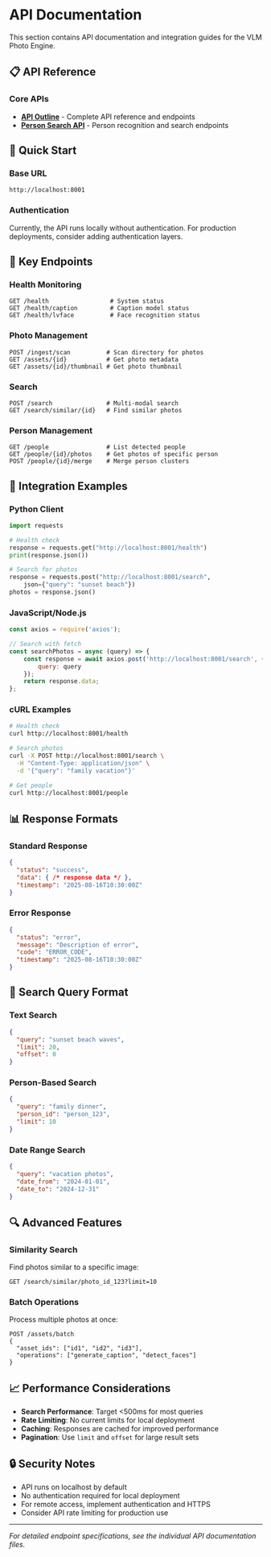 # API Documentation

This section contains API documentation and integration guides for the VLM Photo Engine.

## 📋 API Reference

### Core APIs
- **[API Outline](./api-outline.md)** - Complete API reference and endpoints
- **[Person Search API](./person-based-search-api.md)** - Person recognition and search endpoints

## 🚀 Quick Start

### Base URL
```
http://localhost:8001
```

### Authentication
Currently, the API runs locally without authentication. For production deployments, consider adding authentication layers.

## 📡 Key Endpoints

### Health Monitoring
```http
GET /health                 # System status
GET /health/caption         # Caption model status  
GET /health/lvface          # Face recognition status
```

### Photo Management
```http
POST /ingest/scan          # Scan directory for photos
GET /assets/{id}           # Get photo metadata
GET /assets/{id}/thumbnail # Get photo thumbnail
```

### Search
```http
POST /search               # Multi-modal search
GET /search/similar/{id}   # Find similar photos
```

### Person Management
```http
GET /people                # List detected people
GET /people/{id}/photos    # Get photos of specific person
POST /people/{id}/merge    # Merge person clusters
```

## 🔧 Integration Examples

### Python Client
```python
import requests

# Health check
response = requests.get("http://localhost:8001/health")
print(response.json())

# Search for photos
response = requests.post("http://localhost:8001/search", 
    json={"query": "sunset beach"})
photos = response.json()
```

### JavaScript/Node.js
```javascript
const axios = require('axios');

// Search with fetch
const searchPhotos = async (query) => {
    const response = await axios.post('http://localhost:8001/search', {
        query: query
    });
    return response.data;
};
```

### cURL Examples
```bash
# Health check
curl http://localhost:8001/health

# Search photos
curl -X POST http://localhost:8001/search \
  -H "Content-Type: application/json" \
  -d '{"query": "family vacation"}'

# Get people
curl http://localhost:8001/people
```

## 📊 Response Formats

### Standard Response
```json
{
  "status": "success",
  "data": { /* response data */ },
  "timestamp": "2025-08-16T10:30:00Z"
}
```

### Error Response
```json
{
  "status": "error", 
  "message": "Description of error",
  "code": "ERROR_CODE",
  "timestamp": "2025-08-16T10:30:00Z"
}
```

## 🎯 Search Query Format

### Text Search
```json
{
  "query": "sunset beach waves",
  "limit": 20,
  "offset": 0
}
```

### Person-Based Search
```json
{
  "query": "family dinner",
  "person_id": "person_123",
  "limit": 10
}
```

### Date Range Search
```json
{
  "query": "vacation photos",
  "date_from": "2024-01-01",
  "date_to": "2024-12-31"
}
```

## 🔍 Advanced Features

### Similarity Search
Find photos similar to a specific image:
```http
GET /search/similar/photo_id_123?limit=10
```

### Batch Operations
Process multiple photos at once:
```http
POST /assets/batch
{
  "asset_ids": ["id1", "id2", "id3"],
  "operations": ["generate_caption", "detect_faces"]
}
```

## 📈 Performance Considerations

- **Search Performance**: Target <500ms for most queries
- **Rate Limiting**: No current limits for local deployment
- **Caching**: Responses are cached for improved performance
- **Pagination**: Use `limit` and `offset` for large result sets

## 🔒 Security Notes

- API runs on localhost by default
- No authentication required for local deployment
- For remote access, implement authentication and HTTPS
- Consider API rate limiting for production use

---

*For detailed endpoint specifications, see the individual API documentation files.*
